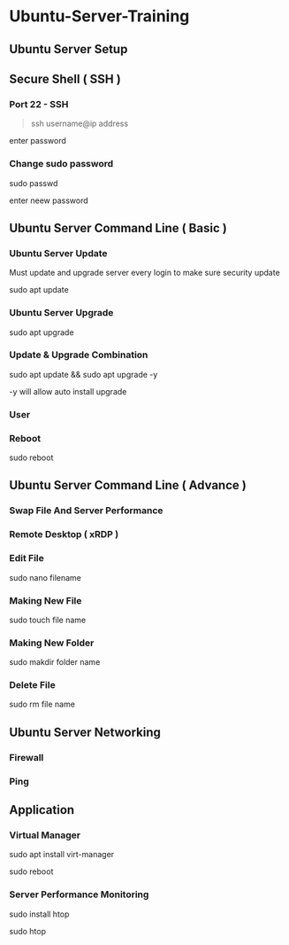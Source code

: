 # Ubuntu-Server-Training

## Ubuntu Server Setup

## Secure Shell ( SSH )

### Port 22 - SSH

> ssh username@ip address

enter password

### Change sudo password

sudo passwd

enter neew password

## Ubuntu Server Command Line ( Basic )

### Ubuntu Server Update

Must update and upgrade server every login to make sure security update

sudo apt update

### Ubuntu Server Upgrade
sudo apt upgrade

### Update & Upgrade Combination
sudo apt update && sudo apt upgrade -y

-y will allow auto install upgrade

### User

### Reboot

sudo reboot

## Ubuntu Server Command Line ( Advance )

### Swap File And Server Performance

### Remote Desktop ( xRDP )

### Edit File

sudo nano filename

### Making New File

sudo touch file name

### Making New Folder

sudo makdir folder name

### Delete File

sudo rm file name


## Ubuntu Server Networking

### Firewall

### Ping


## Application

### Virtual Manager

sudo apt install virt-manager

sudo reboot

### Server Performance Monitoring

sudo install htop

sudo htop

